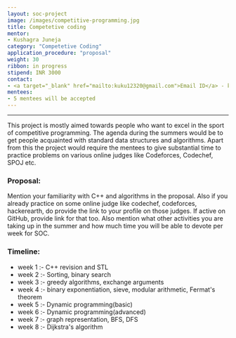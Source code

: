 ```yaml
---
layout: soc-project
image: /images/competitive-programming.jpg
title: Competetive coding 
mentor:
- Kushagra Juneja
category: "Competetive Coding"
application_procedure: "proposal"
weight: 30
ribbon: in progress
stipend: INR 3000
contact:
- <a target="_blank" href="mailto:kuku12320@gmail.com">Email ID</a> - kuku12320@gmail.com
mentees:
- 5 mentees will be accepted
---
```


---
This project is mostly aimed towards people who want to excel in the sport of competitive programming. The agenda during the summers would be to get people acquainted with standard data structures and algorithms. Apart from this the project would require the mentees to give substantial time to practice problems on various online judges like Codeforces, Codechef, SPOJ etc.

<!--break-->

### Proposal:

 Mention your familiarity with C++ and algorithms in the proposal. Also if you already practice on some online judge like codechef, codeforces, hackerearth, do provide the link to your profile on those judges. If active on GitHub, provide link for that too. Also mention what other activities you are taking up in the summer and how much time you will be able to devote per week for SOC.

<!--break-->

### Timeline: 

* week 1 :- C++ revision and STL
* week 2 :- Sorting, binary search
* week 3 :- greedy algorithms, exchange arguments
* week 4 :- binary exponentiation, sieve, modular arithmetic, Fermat's theorem
* week 5 :- Dynamic programming(basic)
* week 6 :- Dynamic programming(advanced)
* week 7 :- graph representation, BFS, DFS
* week 8 :- Dijkstra's algorithm 




<!--break-->
